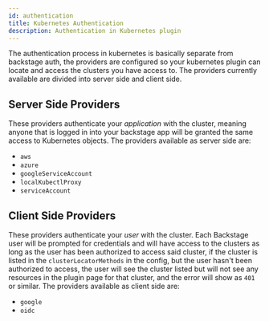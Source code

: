 ```yaml
---
id: authentication
title: Kubernetes Authentication
description: Authentication in Kubernetes plugin
---
```


The authentication process in kubernetes is basically separate from backstage auth, the
providers are configured so your kubernetes plugin can locate and access the clusters you
have access to. The providers currently available are divided into server side and
client side.

## Server Side Providers

These providers authenticate your _application_ with the cluster, meaning anyone that is
logged in into your backstage app will be granted the same access to Kubernetes objects.
The providers available as server side are:

- `aws`
- `azure`
- `googleServiceAccount`
- `localKubectlProxy`
- `serviceAccount`

## Client Side Providers

These providers authenticate your _user_ with the cluster. Each Backstage user will be prompted for
credentials and will have access to the clusters as long as the user has been authorized
to access said cluster, if the cluster is listed in the `clusterLocatorMethods` in the
config, but the user hasn't been authorized to access, the user will see the cluster
listed but will not see any resources in the plugin page for that cluster, and the error
will show as `401` or similar.
The providers available as client side are:

- `google`
- `oidc`
